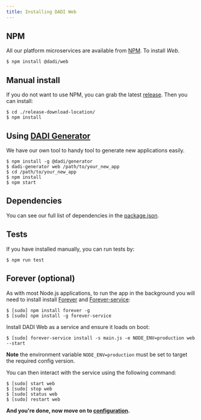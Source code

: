 ```yaml
---
title: Installing DADI Web
---
```


## NPM

All our platform microservices are available from [NPM](https://www.npmjs.com/). To install *Web*.

```
$ npm install @dadi/web
```

## Manual install

If you do not want to use NPM, you can grab the latest [release](https://github.com/dadi/web/releases). Then you can install:

```
$ cd ./release-download-location/
$ npm install
```

## Using [DADI Generator](https://github.com/dadi/generator)

We have our own tool to handy tool to generate new applications easily.

```
$ npm install -g @dadi/generator
$ dadi-generator web /path/to/your_new_app
$ cd /path/to/your_new_app
$ npm install
$ npm start
```

## Dependencies

You can see our full list of dependencies in the [package.json](https://github.com/dadi/web/blob/master/package.json).

## Tests

If you have installed manually, you can run tests by:

```
$ npm run test
```

## Forever (optional)

As with most Node.js applications, to run the app in the background you will need to install install [Forever](https://github.com/nodejitsu/forever) and [Forever-service](https://github.com/zapty/forever-service):

```
$ [sudo] npm install forever -g
$ [sudo] npm install -g forever-service
```

Install DADI Web as a service and ensure it loads on boot:

```
$ [sudo] forever-service install -s main.js -e NODE_ENV=production web --start
```

**Note** the environment variable `NODE_ENV=production` must be set to target the required config version.

You can then interact with the service using the following command:

```
$ [sudo] start web
$ [sudo] stop web
$ [sudo] status web
$ [sudo] restart web
```

**And you're done, now move on to [configuration](/web/getting-started/configuration/).**
